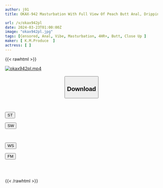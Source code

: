 ```yaml
---
author: j91
title: OKAX-942 Masturbation With Full View Of Peach Butt Anal, Dripping Pussy Juice Onto Pack Real Anal

url: /v/okax942pl
date: 2024-03-23T01:00:00Z
image: "okax942pl.jpg"
tags: [Censored, Anal, Vibe, Masturbation, 4HR+, Butt, Close Up	]
maker: [ K.M.Produce  ]
actress: [ ]
---
```



{{< rawhtml >}}

<div class="video" data-videoid="K7yPwoblqpU0Oo9">
    <a href="javascript:;">
        <img src="/v/okax942pl/okax942pl.jpg" width="WIDTH" height="HEIGHT" alt="okax942pl.mp4" loading="lazy">
    </a>
</div>

<script type="text/javascript" src="https://j91.asia/asset/on-demand-st.js"></script>

<br>
  <link rel="stylesheet" href="https://j91.asia/asset/bs5.css">
  
  <center>
  <button class="btn btn-primary" type="button" data-bs-toggle="collapse" data-bs-target=".multi-collapse" aria-expanded="false" aria-controls="multiCollapseExample1 multiCollapseExample2"><h2>Download</h2></button></center>
</p>
<div class="row">
  <div class="col">
    <div class="collapse multi-collapse" id="multiCollapseExample1">
      <div class="card card-body">
	      	      <br>
<div class="buttons">  
<p><a href="https://streamtape.to/v/K7yPwoblqpU0Oo9" target="_blank"><button class="btn-hover color-3"><i class="fa fa-download"></i> ST</button></a></p>
<p><a href="https://asnwish.com/twrzac2qxpn0" target="_blank"><button class="btn-hover color-2"><i class="fa fa-download"></i> SW</button></a></p></div>
    </div>
  </div>
</div>
  <div class="col">
    <div class="collapse multi-collapse" id="multiCollapseExample2">
      <div class="card card-body">
	      <br>
<div class="buttons">
<p><a href="https://wolfstream.tv/2t0f0miiblyd"><button class="btn-hover color-9"><i class="fa fa-download"></i> WS</button></a></p>
<p><a href="https://filemoon.sx/d/z8vnsbk7czfu"><button class="btn-hover color-8"><i class="fa fa-download"></i> FM</button></a></p></div>
<br><br>
      </div>
    </div>
  </div>
</div>

{{< /rawhtml >}}
